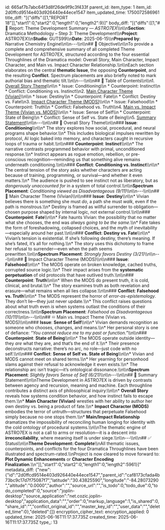 id: 665af7b7abc64f3d8f26de9f9c3f433f
parent_id: 
item_type: 1
item_id: 2d0ffcd9514e403d926440e44ece1547
item_updated_time: 1750072586961
title_diff: "[{\"diffs\":[[1,\"REPORT 18\"]],\"start1\":0,\"start2\":0,\"length1\":0,\"length2\":9}]"
body_diff: "[{\"diffs\":[[1,\"# 📘 Report: Theme Development Summary — *ASTRO7EX*\\\n\\\n**Section**: Dramatica Methodology – Step 3: Theme Development\\\n**Project**: ASTRO7EX\\\n**Studio**: GUTS99\\\n**Date**: 2025-06-15\\\n**Prepared by**: Narrative Chemistry Engine\\\n\\\n---\\\n\\\n## 🎯 Objective\\\n\\\nTo provide a complete and comprehensive summary of all completed Theme Development for ASTRO7EX, structured according to the four essential Throughlines of the Dramatica model: Overall Story, Main Character, Impact Character, and Main vs. Impact Character Relationship.\\\n\\\nEach section elaborates on the central **thematic Issue**, the opposing **Counterpoint**, and the resulting **Conflict**. Spectrum placements are also briefly noted to mark authorial bias and thematic tilt.\\\n\\\n---\\\n\\\n## 📓 Table of Contents\\\n\\\n1. [Overall Story Theme](#overall-story-theme)\\\n\\\n   * Issue: Conditioning\\\n   * Counterpoint: Instinct\\\n   * Conflict: Conditioning vs. Instinct\\\n2. [Main Character Theme (Vivian)](#main-character-theme-vivian)\\\n\\\n   * Issue: Destiny\\\n   * Counterpoint: Fate\\\n   * Conflict: Destiny vs. Fate\\\n3. [Impact Character Theme (MODS)](#impact-character-theme-mods)\\\n\\\n   * Issue: Falsehood\\\n   * Counterpoint: Truth\\\n   * Conflict: Falsehood vs. Truth\\\n4. [Main vs. Impact Theme (Vivian vs. MODS)](#main-vs-impact-theme-vivian-vs-mods)\\\n\\\n   * Issue: Sense of Self\\\n   * Counterpoint: State of Being\\\n   * Conflict: Sense of Self vs. State of Being\\\n5. [Summary Statement](#summary-statement)\\\n\\\n---\\\n\\\n## 🧱 Overall Story Theme\\\n\\\n### **Issue**: **Conditioning**\\\n\\\n* The story explores how social, procedural, and neural programs shape behavior.\\\n* This includes biological impulses rewritten by protocol, AI logic baked into memory, and characters caught in recursive loops of trauma or habit.\\\n\\\n### **Counterpoint**: **Instinct**\\\n\\\n* The narrative contrasts programmed behavior with primal, unconditioned response.\\\n* Instinct appears as rogue emotion, rebellion, or pre-conscious recognition—reminding us that something alive remains underneath conditioning.\\\n\\\n### **Conflict**: **Conditioning vs. Instinct**\\\n\\\n* The central tension of the story asks whether characters are acting because of training, programming, or survival—and whether it even matters.\\\n* The audience is pushed to see instinct not as liberatory, but as *dangerously unaccounted for* in a system of total control.\\\n\\\n**Spectrum Placement**: *Conditioning viewed as Disadvantageous (9/11)*\\\n\\\n---\\\n\\\n## 👤 Main Character Theme (Vivian)\\\n\\\n### **Issue**: **Destiny**\\\n\\\n* Vivian believes there is something she must *do*, a path she must *walk*, even if the path is monstrous.\\\n* Destiny is framed as willful surrender to obligation—chosen purpose shaped by internal logic, not external control.\\\n\\\n### **Counterpoint**: **Fate**\\\n\\\n* Fate haunts Vivian: the possibility that no matter what she chooses, the end was *always going to be the same*.\\\n* Fate takes the form of foreshadowing, collapsed choices, and the myth of inevitability—especially around her past.\\\n\\\n### **Conflict**: **Destiny vs. Fate**\\\n\\\n* Vivian’s tension is existential. If she’s following destiny, there’s meaning. If she’s fated, it’s all for nothing.\\\n* The story uses this dichotomy to frame her refusal to surrender—even when the path seems prewritten.\\\n\\\n**Spectrum Placement**: *Strongly favors Destiny (3/21)*\\\n\\\n---\\\n\\\n## 🧾 Impact Character Theme (MODS)\\\n\\\n### **Issue**: **Falsehood**\\\n\\\n* The MODS operate on broken knowledge, cached truths, corrupted source logic.\\\n* Their impact arises from the **systematic perpetuation** of old protocols that have outlived truth.\\\n\\\n### **Counterpoint**: **Truth**\\\n\\\n* When the MODS do present truth, it is cold, clinical, and brutal.\\\n* The story examines truth as both revelation and erasure—what remains when all lies collapse.\\\n\\\n### **Conflict**: **Falsehood vs. Truth**\\\n\\\n* The MODS represent the horror of *error-as-epistemology*. They don’t lie—they just never update.\\\n* This conflict raises questions about what truth even *is* when systems outlast the conditions of their correctness.\\\n\\\n**Spectrum Placement**: *Falsehood as Disadvantageous (10/11)*\\\n\\\n---\\\n\\\n## ♾ Main vs. Impact Theme (Vivian vs. MODS)\\\n\\\n### **Issue**: **Sense of Self**\\\n\\\n* Vivian demands recognition as someone who chooses, changes, and means.\\\n* Her personal story is one of defiance: *“You cannot reduce me to my past or function.”*\\\n\\\n### **Counterpoint**: **State of Being**\\\n\\\n* The MODS operate outside identity—they *are* what they are, and that’s the end of it.\\\n* Their presence deconstructs narrative: there’s no arc, no role—just code with no self.\\\n\\\n### **Conflict**: **Sense of Self vs. State of Being**\\\n\\\n* Vivian and MODS cannot meet on shared terms.\\\n* Her yearning for personhood slams against their refusal to acknowledge it even exists.\\\n* The relationship arc isn’t tragic—it’s ontological dissonance.\\\n\\\n**Spectrum Placement**: *Slightly favors Sense of Self (6/21)*\\\n\\\n---\\\n\\\n## 🧠 Summary Statement\\\n\\\nTheme Development in ASTRO7EX is driven by contrasts between agency and recursion, meaning and machine. Each throughline contributes a distinct axis of philosophical inquiry:\\\n\\\n* **Overall Story** reveals how systems condition behavior, and how instinct fails to escape them.\\\n* **Main Character (Vivian)** wrestles with her ability to author her own destiny vs. being a product of fate.\\\n* **Impact Character (MODS)** embodies the terror of untruth—structures that perpetuate Falsehood simply because no one stops them.\\\n* **Main/Impact Relationship** dramatizes the impossibility of reconciling human longing for identity with the cold ontology of procedural systems.\\\n\\\nThe thematic engine of ASTRO7EX is not a call to arms or resolution—it is a descent into **irreconcilability**, where meaning itself is under siege.\\\n\\\n---\\\n\\\n## ✅ Status\\\n\\\n**Theme Development: Complete**\\\nAll thematic issues, counterpoints, and conflicts for the four Dramatica Throughlines have been illustrated and spectrum-rated.\\\nProject is now cleared to move forward to: **Plot Dynamic Enhancements** or **Character Encoding Finalization**.\\\n\"]],\"start1\":0,\"start2\":0,\"length1\":0,\"length2\":5961}]"
metadata_diff: {"new":{"id":"2d0ffcd9514e403d926440e44ece1547","parent_id":"caf8173cfada4b73bc9c17d7f75087f7","latitude":"30.43825590","longitude":"-84.28073290","altitude":"0.0000","author":"","source_url":"","is_todo":0,"todo_due":0,"todo_completed":0,"source":"joplin-desktop","source_application":"net.cozic.joplin-desktop","application_data":"","order":0,"markup_language":1,"is_shared":0,"share_id":"","conflict_original_id":"","master_key_id":"","user_data":"","deleted_time":0},"deleted":[]}
encryption_cipher_text: 
encryption_applied: 0
updated_time: 2025-06-16T11:17:37.735Z
created_time: 2025-06-16T11:17:37.735Z
type_: 13